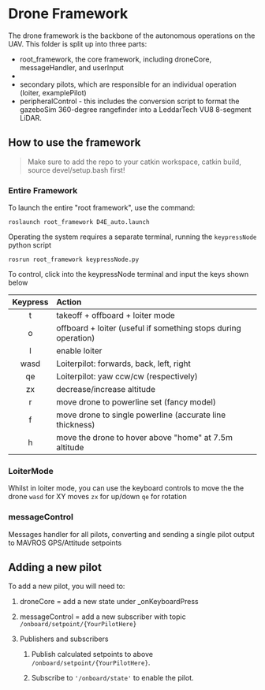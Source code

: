# Drone Framework 

The drone framework is the backbone of the autonomous operations on the UAV.
This folder is split up into three parts:

- root_framework, the core framework, including droneCore, messageHandler, and userInput
- 
- secondary pilots, which are responsible for an individual operation (loiter, examplePilot)
- peripheralControl - this includes the conversion script to format the gazeboSim 360-degree rangefinder into a LeddarTech VU8 8-segment LiDAR.

## How to use the framework

>Make sure to add the repo to your catkin workspace, catkin build, source devel/setup.bash first!

### Entire Framework

To launch the entire "root framework", use the command:

`roslaunch root_framework D4E_auto.launch`

Operating the system requires a separate terminal, running the `keypressNode` python script

`rosrun root_framework keypressNode.py`

To control, click into the keypressNode terminal and input the keys shown below

| Keypress | Action |
|:-----:|:--------|
|t |	takeoff + offboard + loiter mode |
|o | 	offboard + loiter (useful if something stops during operation) |
|l |	enable loiter |
|wasd |	Loiterpilot: forwards, back, left, right |
|qe |	Loiterpilot: yaw ccw/cw (respectively) |
|zx |	decrease/increase altitude |
|r |	move drone to powerline set (fancy model) |
|f |	move drone to single powerline (accurate line thickness) |
|h |	move the drone to hover above "home" at 7.5m altitude |


### LoiterMode

Whilst in loiter mode, you can use the keyboard controls to move the the drone 
`wasd`  for XY moves
`zx`    for up/down
`qe`    for rotation

### messageControl

Messages handler for all pilots, converting and sending a single pilot output to MAVROS GPS/Attitude setpoints

## Adding a new pilot

To add a new pilot, you will need to:

1. droneCore = add a new state under _onKeyboardPress

2. messageControl = add a new subscriber with topic `/onboard/setpoint/{YourPilotHere}`

3. Publishers and subscribers
   1. Publish calculated setpoints to above `/onboard/setpoint/{YourPilotHere}`.

   2. Subscribe to `'/onboard/state'` to enable the pilot.
